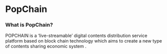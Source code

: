 # PopChain
### What is PopChain?
POPCHAIN is a ‘live-streamable’ digital contents distribution service platform based on block chain technology which aims to create a new type of contents sharing economic system .
